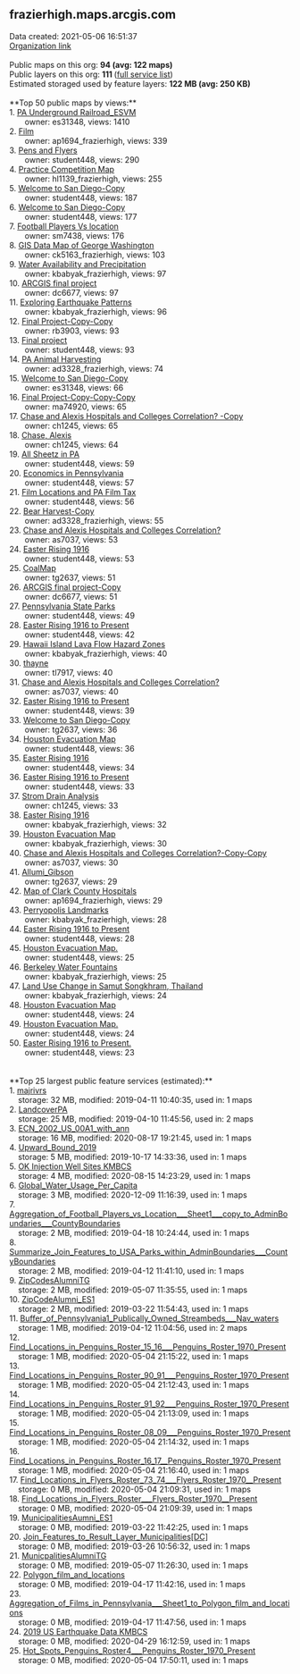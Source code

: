 <h2>frazierhigh.maps.arcgis.com</h2> Data created: 2021-05-06 16:51:37 <br /><a target='new' href='https://frazierhigh.maps.arcgis.com'>Organization link</a><br /><br />Public maps on this org: <b>94 (avg: 122 maps)</b><br />Public layers on this org: <b>111 </b>(<a target='new' href='https://services.arcgis.com/sRvAnyIC4ZkFCTae/ArcGIS/rest/services'>full service list</a>)<br />Estimated storaged used by feature layers: <b>122 MB (avg: 250 KB)</b><br /><br />**Top 50 public maps by views:**<br />  1. <a target='new' href='https://www.arcgis.com/home/item.html?id=05b76906c58b4dff839560e806b4a133'>PA Underground Railroad_ESVM</a> <br />  &nbsp;&nbsp;&nbsp;&nbsp; &nbsp;&nbsp;owner: es31348, views: 1410<br />  2. <a target='new' href='https://www.arcgis.com/home/item.html?id=1a9f5b2542df4e3b92679f3c5de2bd4a'>Film</a> <br />  &nbsp;&nbsp;&nbsp;&nbsp; &nbsp;&nbsp;owner: ap1694_frazierhigh, views: 339<br />  3. <a target='new' href='https://www.arcgis.com/home/item.html?id=b429e50d564a41ac9787e47b4a6d66be'>Pens and Flyers</a> <br />  &nbsp;&nbsp;&nbsp;&nbsp; &nbsp;&nbsp;owner: student448, views: 290<br />  4. <a target='new' href='https://www.arcgis.com/home/item.html?id=86a62dc32baa46be8896304e8bc8e4d0'>Practice Competition Map</a> <br />  &nbsp;&nbsp;&nbsp;&nbsp; &nbsp;&nbsp;owner: hl1139_frazierhigh, views: 255<br />  5. <a target='new' href='https://www.arcgis.com/home/item.html?id=43cab1a8388b46febd21bf955b535cd8'>Welcome to San Diego-Copy</a> <br />  &nbsp;&nbsp;&nbsp;&nbsp; &nbsp;&nbsp;owner: student448, views: 187<br />  6. <a target='new' href='https://www.arcgis.com/home/item.html?id=766bd463a0874e918c8978e0954380e1'>Welcome to San Diego-Copy</a> <br />  &nbsp;&nbsp;&nbsp;&nbsp; &nbsp;&nbsp;owner: student448, views: 177<br />  7. <a target='new' href='https://www.arcgis.com/home/item.html?id=275ade1333014a86b0954b9e462f744b'>Football Players Vs location</a> <br />  &nbsp;&nbsp;&nbsp;&nbsp; &nbsp;&nbsp;owner: sm7438, views: 176<br />  8. <a target='new' href='https://www.arcgis.com/home/item.html?id=89420fed19644d3bbc0da4121e05e71e'>GIS Data Map of George Washington</a> <br />  &nbsp;&nbsp;&nbsp;&nbsp; &nbsp;&nbsp;owner: ck5163_frazierhigh, views: 103<br />  9. <a target='new' href='https://www.arcgis.com/home/item.html?id=b639c18bc9a74c0a909c0a97448cb13f'>Water Availability and Precipitation</a> <br />  &nbsp;&nbsp;&nbsp;&nbsp; &nbsp;&nbsp;owner: kbabyak_frazierhigh, views: 97<br />  10. <a target='new' href='https://www.arcgis.com/home/item.html?id=98ccfa940198459d94b79e3a158f5182'>ARCGIS final project</a> <br />  &nbsp;&nbsp;&nbsp;&nbsp; &nbsp;&nbsp;owner: dc6677, views: 97<br />  11. <a target='new' href='https://www.arcgis.com/home/item.html?id=bf4400d8d1684feeac8e01cc9f5e9786'>Exploring Earthquake Patterns</a> <br />  &nbsp;&nbsp;&nbsp;&nbsp; &nbsp;&nbsp;owner: kbabyak_frazierhigh, views: 96<br />  12. <a target='new' href='https://www.arcgis.com/home/item.html?id=59eed9cf6e9b424da622e6faba8328cc'>Final Project-Copy-Copy</a> <br />  &nbsp;&nbsp;&nbsp;&nbsp; &nbsp;&nbsp;owner: rb3903, views: 93<br />  13. <a target='new' href='https://www.arcgis.com/home/item.html?id=55de7b666c05487b88565a8ba21975e4'>Final project</a> <br />  &nbsp;&nbsp;&nbsp;&nbsp; &nbsp;&nbsp;owner: student448, views: 93<br />  14. <a target='new' href='https://www.arcgis.com/home/item.html?id=e322e7d0fa4047afb560e4dc36620738'>PA Animal Harvesting</a> <br />  &nbsp;&nbsp;&nbsp;&nbsp; &nbsp;&nbsp;owner: ad3328_frazierhigh, views: 74<br />  15. <a target='new' href='https://www.arcgis.com/home/item.html?id=efef7bbc14c843ae9145a6ab79c5ce8f'>Welcome to San Diego-Copy</a> <br />  &nbsp;&nbsp;&nbsp;&nbsp; &nbsp;&nbsp;owner: es31348, views: 66<br />  16. <a target='new' href='https://www.arcgis.com/home/item.html?id=97ba6fd142fd4e5db0cfb48bcb400443'>Final Project-Copy-Copy-Copy</a> <br />  &nbsp;&nbsp;&nbsp;&nbsp; &nbsp;&nbsp;owner: ma74920, views: 65<br />  17. <a target='new' href='https://www.arcgis.com/home/item.html?id=717921dcbcc94e3a85fd63890292f917'>Chase and Alexis Hospitals and Colleges Correlation? -Copy</a> <br />  &nbsp;&nbsp;&nbsp;&nbsp; &nbsp;&nbsp;owner: ch1245, views: 65<br />  18. <a target='new' href='https://www.arcgis.com/home/item.html?id=06befc843ed341c58a65704d05a0e20a'>Chase, Alexis</a> <br />  &nbsp;&nbsp;&nbsp;&nbsp; &nbsp;&nbsp;owner: ch1245, views: 64<br />  19. <a target='new' href='https://www.arcgis.com/home/item.html?id=e6e13c2def1245c2bdde4bcfa4a999cc'>All Sheetz in PA</a> <br />  &nbsp;&nbsp;&nbsp;&nbsp; &nbsp;&nbsp;owner: student448, views: 59<br />  20. <a target='new' href='https://www.arcgis.com/home/item.html?id=edeee38983f441ab9786ab918a70cbd3'>Economics in Pennsylvania</a> <br />  &nbsp;&nbsp;&nbsp;&nbsp; &nbsp;&nbsp;owner: student448, views: 57<br />  21. <a target='new' href='https://www.arcgis.com/home/item.html?id=78e28db0f6df4a3286d9d09c1bec0f11'>Film Locations and PA Film Tax</a> <br />  &nbsp;&nbsp;&nbsp;&nbsp; &nbsp;&nbsp;owner: student448, views: 56<br />  22. <a target='new' href='https://www.arcgis.com/home/item.html?id=be938765af64479db47d25efea7c8e38'>Bear Harvest-Copy</a> <br />  &nbsp;&nbsp;&nbsp;&nbsp; &nbsp;&nbsp;owner: ad3328_frazierhigh, views: 55<br />  23. <a target='new' href='https://www.arcgis.com/home/item.html?id=22399ac0e2c241e39d8f0d35f91c786c'>Chase and Alexis Hospitals and Colleges Correlation?</a> <br />  &nbsp;&nbsp;&nbsp;&nbsp; &nbsp;&nbsp;owner: as7037, views: 53<br />  24. <a target='new' href='https://www.arcgis.com/home/item.html?id=1ac5f644d2b1493ebb9cd81345d879ca'>Easter Rising 1916</a> <br />  &nbsp;&nbsp;&nbsp;&nbsp; &nbsp;&nbsp;owner: student448, views: 53<br />  25. <a target='new' href='https://www.arcgis.com/home/item.html?id=7a508588d3144427ac1fd20c4787795c'>CoalMap</a> <br />  &nbsp;&nbsp;&nbsp;&nbsp; &nbsp;&nbsp;owner: tg2637, views: 51<br />  26. <a target='new' href='https://www.arcgis.com/home/item.html?id=b90fe441f5434db5ae9c870c452c9344'>ARCGIS final project-Copy</a> <br />  &nbsp;&nbsp;&nbsp;&nbsp; &nbsp;&nbsp;owner: dc6677, views: 51<br />  27. <a target='new' href='https://www.arcgis.com/home/item.html?id=b6c38b57ff0a4cbd8f60cceecfb62ad5'>Pennsylvania State Parks</a> <br />  &nbsp;&nbsp;&nbsp;&nbsp; &nbsp;&nbsp;owner: student448, views: 49<br />  28. <a target='new' href='https://www.arcgis.com/home/item.html?id=575248be9a53417fa9c0db6dcd4ee6f2'>Easter Rising 1916 to Present</a> <br />  &nbsp;&nbsp;&nbsp;&nbsp; &nbsp;&nbsp;owner: student448, views: 42<br />  29. <a target='new' href='https://www.arcgis.com/home/item.html?id=5129b3a603cc4f12a6714a0a7a63c1c0'>Hawaii Island Lava Flow Hazard Zones</a> <br />  &nbsp;&nbsp;&nbsp;&nbsp; &nbsp;&nbsp;owner: kbabyak_frazierhigh, views: 40<br />  30. <a target='new' href='https://www.arcgis.com/home/item.html?id=b9bb87f06a5c47eab5a92adc2eca446b'>thayne</a> <br />  &nbsp;&nbsp;&nbsp;&nbsp; &nbsp;&nbsp;owner: tl7917, views: 40<br />  31. <a target='new' href='https://www.arcgis.com/home/item.html?id=986ee814ee45434f98c8f94c9ab9a104'>Chase and Alexis Hospitals and Colleges Correlation? </a> <br />  &nbsp;&nbsp;&nbsp;&nbsp; &nbsp;&nbsp;owner: as7037, views: 40<br />  32. <a target='new' href='https://www.arcgis.com/home/item.html?id=52ee7a7f478e4945b226aad804f05bd9'>Easter Rising 1916 to Present</a> <br />  &nbsp;&nbsp;&nbsp;&nbsp; &nbsp;&nbsp;owner: student448, views: 39<br />  33. <a target='new' href='https://www.arcgis.com/home/item.html?id=c558e88edbbd4299b295103065e80241'>Welcome to San Diego-Copy</a> <br />  &nbsp;&nbsp;&nbsp;&nbsp; &nbsp;&nbsp;owner: tg2637, views: 36<br />  34. <a target='new' href='https://www.arcgis.com/home/item.html?id=68a4452ff2ce44efb04c0e760fe1257f'>Houston Evacuation Map</a> <br />  &nbsp;&nbsp;&nbsp;&nbsp; &nbsp;&nbsp;owner: student448, views: 36<br />  35. <a target='new' href='https://www.arcgis.com/home/item.html?id=ed3e099f4f2d4b8580fa1fca4bf7252f'>Easter Rising 1916</a> <br />  &nbsp;&nbsp;&nbsp;&nbsp; &nbsp;&nbsp;owner: student448, views: 34<br />  36. <a target='new' href='https://www.arcgis.com/home/item.html?id=133295da1f294bcebc6f67d2915e9d76'>Easter Rising 1916 to Present</a> <br />  &nbsp;&nbsp;&nbsp;&nbsp; &nbsp;&nbsp;owner: student448, views: 33<br />  37. <a target='new' href='https://www.arcgis.com/home/item.html?id=83f2b36494914358afab51f18a4328ca'>Strom Drain Analysis</a> <br />  &nbsp;&nbsp;&nbsp;&nbsp; &nbsp;&nbsp;owner: ch1245, views: 33<br />  38. <a target='new' href='https://www.arcgis.com/home/item.html?id=4f632b42b0e44270b3975486c839a869'>Easter Rising 1916</a> <br />  &nbsp;&nbsp;&nbsp;&nbsp; &nbsp;&nbsp;owner: kbabyak_frazierhigh, views: 32<br />  39. <a target='new' href='https://www.arcgis.com/home/item.html?id=fb0da334a3cd4c888e79a346fc97be8e'>Houston Evacuation Map</a> <br />  &nbsp;&nbsp;&nbsp;&nbsp; &nbsp;&nbsp;owner: kbabyak_frazierhigh, views: 30<br />  40. <a target='new' href='https://www.arcgis.com/home/item.html?id=351b9372c5b845be9c6e5f5927855c51'>Chase and Alexis Hospitals and Colleges Correlation?-Copy-Copy</a> <br />  &nbsp;&nbsp;&nbsp;&nbsp; &nbsp;&nbsp;owner: as7037, views: 30<br />  41. <a target='new' href='https://www.arcgis.com/home/item.html?id=2d49a78e3c434144abdd8da8f9900071'>Allumi_Gibson</a> <br />  &nbsp;&nbsp;&nbsp;&nbsp; &nbsp;&nbsp;owner: tg2637, views: 29<br />  42. <a target='new' href='https://www.arcgis.com/home/item.html?id=c5f5bf5d48c74937874fe00f6af7f12a'>Map of Clark County Hospitals</a> <br />  &nbsp;&nbsp;&nbsp;&nbsp; &nbsp;&nbsp;owner: ap1694_frazierhigh, views: 29<br />  43. <a target='new' href='https://www.arcgis.com/home/item.html?id=898d46756e0d48e2acfd9167dc8e1909'>Perryopolis Landmarks</a> <br />  &nbsp;&nbsp;&nbsp;&nbsp; &nbsp;&nbsp;owner: kbabyak_frazierhigh, views: 28<br />  44. <a target='new' href='https://www.arcgis.com/home/item.html?id=4f2214f278484ecc8554774297d94abf'>Easter Rising 1916 to Present</a> <br />  &nbsp;&nbsp;&nbsp;&nbsp; &nbsp;&nbsp;owner: student448, views: 28<br />  45. <a target='new' href='https://www.arcgis.com/home/item.html?id=33c25f0597ad4cd6805ddfc6ca19e3a2'>Houston Evacuation Map.</a> <br />  &nbsp;&nbsp;&nbsp;&nbsp; &nbsp;&nbsp;owner: student448, views: 25<br />  46. <a target='new' href='https://www.arcgis.com/home/item.html?id=3b3179d1be504c43b7e361775e85b311'>Berkeley Water Fountains</a> <br />  &nbsp;&nbsp;&nbsp;&nbsp; &nbsp;&nbsp;owner: kbabyak_frazierhigh, views: 25<br />  47. <a target='new' href='https://www.arcgis.com/home/item.html?id=1ea017065c1c437199b7180ebada8e84'>Land Use Change in Samut Songkhram, Thailand</a> <br />  &nbsp;&nbsp;&nbsp;&nbsp; &nbsp;&nbsp;owner: kbabyak_frazierhigh, views: 24<br />  48. <a target='new' href='https://www.arcgis.com/home/item.html?id=4bce6f064d384c3a8205647eaf2e8828'>Houston Evacuation Map</a> <br />  &nbsp;&nbsp;&nbsp;&nbsp; &nbsp;&nbsp;owner: student448, views: 24<br />  49. <a target='new' href='https://www.arcgis.com/home/item.html?id=11dbd04f05fb4383922937fe9b76d076'>Houston Evacuation Map.</a> <br />  &nbsp;&nbsp;&nbsp;&nbsp; &nbsp;&nbsp;owner: student448, views: 24<br />  50. <a target='new' href='https://www.arcgis.com/home/item.html?id=aa1a584da71e47b3808e1e7343420d01'>Easter Rising 1916 to Present.</a> <br />  &nbsp;&nbsp;&nbsp;&nbsp; &nbsp;&nbsp;owner: student448, views: 23<br /><br /><br />**Top 25 largest public feature services (estimated):**<br /> 1. <a target='new' href='https://www.arcgis.com/home/item.html?id=4ca3b80c553444eca5616715e4b5f732'>majrivrs</a><br /> &nbsp;&nbsp;&nbsp;&nbsp;storage: 32 MB, modified: 2019-04-11 10:40:35,  used in: 1 maps<br /> 2. <a target='new' href='https://www.arcgis.com/home/item.html?id=ed938a6978b24d27a01c82ba35ed0782'>LandcoverPA</a><br /> &nbsp;&nbsp;&nbsp;&nbsp;storage: 25 MB, modified: 2019-04-10 11:45:56,  used in: 2 maps<br /> 3. <a target='new' href='https://www.arcgis.com/home/item.html?id=887c0a60e9a7454782240d84b73bab1e'>ECN_2002_US_00A1_with_ann</a><br /> &nbsp;&nbsp;&nbsp;&nbsp;storage: 16 MB, modified: 2020-08-17 19:21:45,  used in: 1 maps<br /> 4. <a target='new' href='https://www.arcgis.com/home/item.html?id=cd3b9e6a081744ffafd1f25a3a18f923'>Upward_Bound_2019</a><br /> &nbsp;&nbsp;&nbsp;&nbsp;storage: 5 MB, modified: 2019-10-17 14:33:36,  used in: 1 maps<br /> 5. <a target='new' href='https://www.arcgis.com/home/item.html?id=8994765094674cea86c4b16f176394a1'>OK Injection Well Sites KMBCS</a><br /> &nbsp;&nbsp;&nbsp;&nbsp;storage: 4 MB, modified: 2020-08-15 14:23:29,  used in: 1 maps<br /> 6. <a target='new' href='https://www.arcgis.com/home/item.html?id=e8b59e3da06848bd8784a4ca05e1024a'>Global_Water_Usage_Per_Capita</a><br /> &nbsp;&nbsp;&nbsp;&nbsp;storage: 3 MB, modified: 2020-12-09 11:16:39,  used in: 1 maps<br /> 7. <a target='new' href='https://www.arcgis.com/home/item.html?id=084e8247b48c4228bfce20e5ae546fce'>Aggregation_of_Football_Players_vs_Location___Sheet1___copy_to_AdminBoundaries___CountyBoundaries</a><br /> &nbsp;&nbsp;&nbsp;&nbsp;storage: 2 MB, modified: 2019-04-18 10:24:44,  used in: 1 maps<br /> 8. <a target='new' href='https://www.arcgis.com/home/item.html?id=5d01de32930c48f6b990dc379ee0027d'>Summarize_Join_Features_to_USA_Parks_within_AdminBoundaries___CountyBoundaries</a><br /> &nbsp;&nbsp;&nbsp;&nbsp;storage: 2 MB, modified: 2019-04-12 11:41:10,  used in: 1 maps<br /> 9. <a target='new' href='https://www.arcgis.com/home/item.html?id=5fe97a2dd3d04bf7a145c7216c763f85'>ZipCodesAlumniTG</a><br /> &nbsp;&nbsp;&nbsp;&nbsp;storage: 2 MB, modified: 2019-05-07 11:35:55,  used in: 1 maps<br /> 10. <a target='new' href='https://www.arcgis.com/home/item.html?id=c4550c540ef44487b20968faea25219c'>ZipCodeAlumni_ES1</a><br /> &nbsp;&nbsp;&nbsp;&nbsp;storage: 2 MB, modified: 2019-03-22 11:54:43,  used in: 1 maps<br /> 11. <a target='new' href='https://www.arcgis.com/home/item.html?id=b7fae7ff6862491d91e3b70dd108b6b5'>Buffer_of_Pennsylvania1_Publically_Owned_Streambeds___Nav_waters</a><br /> &nbsp;&nbsp;&nbsp;&nbsp;storage: 1 MB, modified: 2019-04-12 11:04:56,  used in: 2 maps<br /> 12. <a target='new' href='https://www.arcgis.com/home/item.html?id=298c59c5b2fc40ce84754f87dfa7f234'>Find_Locations_in_Penguins_Roster_15_16___Penguins_Roster_1970_Present</a><br /> &nbsp;&nbsp;&nbsp;&nbsp;storage: 1 MB, modified: 2020-05-04 21:15:22,  used in: 1 maps<br /> 13. <a target='new' href='https://www.arcgis.com/home/item.html?id=12ebd1b31bbc4285b028df77be4dc2e7'>Find_Locations_in_Penguins_Roster_90_91___Penguins_Roster_1970_Present</a><br /> &nbsp;&nbsp;&nbsp;&nbsp;storage: 1 MB, modified: 2020-05-04 21:12:43,  used in: 1 maps<br /> 14. <a target='new' href='https://www.arcgis.com/home/item.html?id=32a4f87a0917412e8f476afc70b36d52'>Find_Locations_in_Penguins_Roster_91_92___Penguins_Roster_1970_Present</a><br /> &nbsp;&nbsp;&nbsp;&nbsp;storage: 1 MB, modified: 2020-05-04 21:13:09,  used in: 1 maps<br /> 15. <a target='new' href='https://www.arcgis.com/home/item.html?id=e9b9bc64834a4f48afa10bed2fb4fafa'>Find_Locations_in_Penguins_Roster_08_09___Penguins_Roster_1970_Present</a><br /> &nbsp;&nbsp;&nbsp;&nbsp;storage: 1 MB, modified: 2020-05-04 21:14:32,  used in: 1 maps<br /> 16. <a target='new' href='https://www.arcgis.com/home/item.html?id=09deaed193e1480eaf039823dbd00e26'>Find_Locations_in_Penguins_Roster_16_17__Penguins_Roster_1970_Present</a><br /> &nbsp;&nbsp;&nbsp;&nbsp;storage: 1 MB, modified: 2020-05-04 21:16:40,  used in: 1 maps<br /> 17. <a target='new' href='https://www.arcgis.com/home/item.html?id=daab1ab05d254b5481da71dbd2de8856'>Find_Locations_in_Flyers_Roster_73_74___Flyers_Roster_1970__Present</a><br /> &nbsp;&nbsp;&nbsp;&nbsp;storage: 0 MB, modified: 2020-05-04 21:09:31,  used in: 1 maps<br /> 18. <a target='new' href='https://www.arcgis.com/home/item.html?id=2ec86176fa83406fa3c07d23370a5b76'>Find_Locations_in_Flyers_Roster___Flyers_Roster_1970__Present</a><br /> &nbsp;&nbsp;&nbsp;&nbsp;storage: 0 MB, modified: 2020-05-04 21:09:39,  used in: 1 maps<br /> 19. <a target='new' href='https://www.arcgis.com/home/item.html?id=79c4dfe35a1145b685b901f75fab316c'>MunicipalitiesAumni_ES1</a><br /> &nbsp;&nbsp;&nbsp;&nbsp;storage: 0 MB, modified: 2019-03-22 11:42:25,  used in: 1 maps<br /> 20. <a target='new' href='https://www.arcgis.com/home/item.html?id=96d886c8ec4e4294bc4b5849402995a2'>Join_Features_to_Result_Layer_Municipalities[DC]</a><br /> &nbsp;&nbsp;&nbsp;&nbsp;storage: 0 MB, modified: 2019-03-26 10:56:32,  used in: 1 maps<br /> 21. <a target='new' href='https://www.arcgis.com/home/item.html?id=3edd6ee58ac14e119721af7a37465d01'>MunicpalitiesAlumniTG</a><br /> &nbsp;&nbsp;&nbsp;&nbsp;storage: 0 MB, modified: 2019-05-07 11:26:30,  used in: 1 maps<br /> 22. <a target='new' href='https://www.arcgis.com/home/item.html?id=e7b3f9d448e24a1e8e49dc7b8d13226b'>Polygon_film_and_locations</a><br /> &nbsp;&nbsp;&nbsp;&nbsp;storage: 0 MB, modified: 2019-04-17 11:42:16,  used in: 1 maps<br /> 23. <a target='new' href='https://www.arcgis.com/home/item.html?id=b068e4f7076d4b09a60c5af233fb03aa'>Aggregation_of_Films_in_Pennsylvania___Sheet1_to_Polygon_film_and_locations</a><br /> &nbsp;&nbsp;&nbsp;&nbsp;storage: 0 MB, modified: 2019-04-17 11:47:56,  used in: 1 maps<br /> 24. <a target='new' href='https://www.arcgis.com/home/item.html?id=388236a7043b4adfa6c0982679815323'>2019 US Earthquake Data KMBCS</a><br /> &nbsp;&nbsp;&nbsp;&nbsp;storage: 0 MB, modified: 2020-04-29 16:12:59,  used in: 1 maps<br /> 25. <a target='new' href='https://www.arcgis.com/home/item.html?id=ccb59750e4664560adb6737eaf01effc'>Hot_Spots_Penguins_Roster4___Penguins_Roster_1970_Present</a><br /> &nbsp;&nbsp;&nbsp;&nbsp;storage: 0 MB, modified: 2020-05-04 17:50:11,  used in: 1 maps<br />